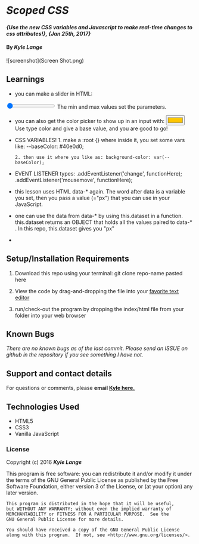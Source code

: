 # _Scoped CSS_

#### _{Use the new CSS variables and Javascript to make real-time changes to css attributes!}, {Jan 25th, 2017}_

#### By _**Kyle Lange**_

![screenshot](Screen Shot.png)


## Learnings

* you can make a slider in HTML:
<input id="spacing" type="range" name="spacing" min="10" max="200" value="10" data-sizing="px">
The min and max values set the parameters.

* you can also get the color picker to show up in an input with: <input id="base" type="color" name="base" value="#ffc600">
Use type color and give a base value, and you are good to go!

* CSS VARIABLES!
      1. make a :root {} where inside it, you set some vars like: --baseColor: #40e0d0;

      2. then use it where you like as: background-color: var(--baseColor);

* EVENT LISTENER types:
.addEventListener('change', functionHere);
.addEventListener('mousemove', functionHere);

* this lesson uses HTML data-* again.  The word after data is a variable you set, then you pass a value (="px") that you can use in your JavaScript.

* one can use the data from data-*  by using this.dataset in a function.  this.dataset returns an OBJECT that holds all the values paired to data-* . In this repo, this.dataset gives you "px"

*

## Setup/Installation Requirements

1. Download this repo using your terminal: git clone repo-name pasted here

2. View the code by drag-and-dropping the file into your [favorite text editor](https://atom.io)

3. run/check-out the program by dropping the index/html file from your folder into your web browser

## Known Bugs

_There are no known bugs as of the last commit. Please send an ISSUE on github in the repository if you see something I have not._

## Support and contact details

For questions or comments, please __email  [Kyle here.](baronsintrees@gmail.com)__

## Technologies Used

* HTML5
* CSS3
* Vanilla JavaScript

### License

Copyright (c) 2016 **_Kyle Lange_**

This program is free software: you can redistribute it and/or modify
    it under the terms of the GNU General Public License as published by
    the Free Software Foundation, either version 3 of the License, or
    (at your option) any later version.

    This program is distributed in the hope that it will be useful,
    but WITHOUT ANY WARRANTY; without even the implied warranty of
    MERCHANTABILITY or FITNESS FOR A PARTICULAR PURPOSE.  See the
    GNU General Public License for more details.

    You should have received a copy of the GNU General Public License
    along with this program.  If not, see <http://www.gnu.org/licenses/>.
